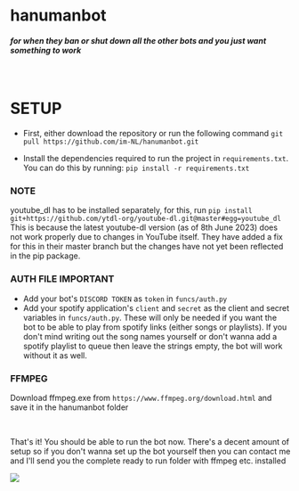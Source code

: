 # hanumanbot

##### for when they ban or shut down all the other bots and you just want something to work
<br>

# SETUP
- First, either download the repository or run the following command 
```git pull https://github.com/im-NL/hanumanbot.git```

- Install the dependencies required to run the project in `requirements.txt`. You can do this by running:
```pip install -r requirements.txt```

### NOTE
youtube_dl has to be installed separately, for this, run 
```pip install git+https://github.com/ytdl-org/youtube-dl.git@master#egg=youtube_dl```
This is because the latest youtube-dl version (as of 8th June 2023) does not work properly due to changes in YouTube itself. They have added a fix
for this in their master branch but the changes have not yet been reflected in the pip package.

### AUTH FILE **IMPORTANT** 
- Add your bot's `DISCORD TOKEN` as `token` in ``funcs/auth.py`` 
- Add your spotify application's `client` and `secret` as the client and secret variables in ``funcs/auth.py``. These will only be needed if you want the bot to be able to play from spotify links (either songs or playlists). If you don't mind writing out the song names yourself or don't wanna add a spotify playlist to queue then leave the strings empty, the bot will work without it as well.

### FFMPEG 
Download ffmpeg.exe from ``https://www.ffmpeg.org/download.html`` and save it in the hanumanbot folder

<br>

That's it! You should be able to run the bot now. There's a decent amount of setup so if you don't wanna set up the bot yourself then you can contact me and I'll send you the complete ready to run folder with ffmpeg etc. installed 

<img src="https://cdn.discordapp.com/app-icons/937028174322212905/a3f4592ffe6bd04fb438d6c79b8038f9.png">
